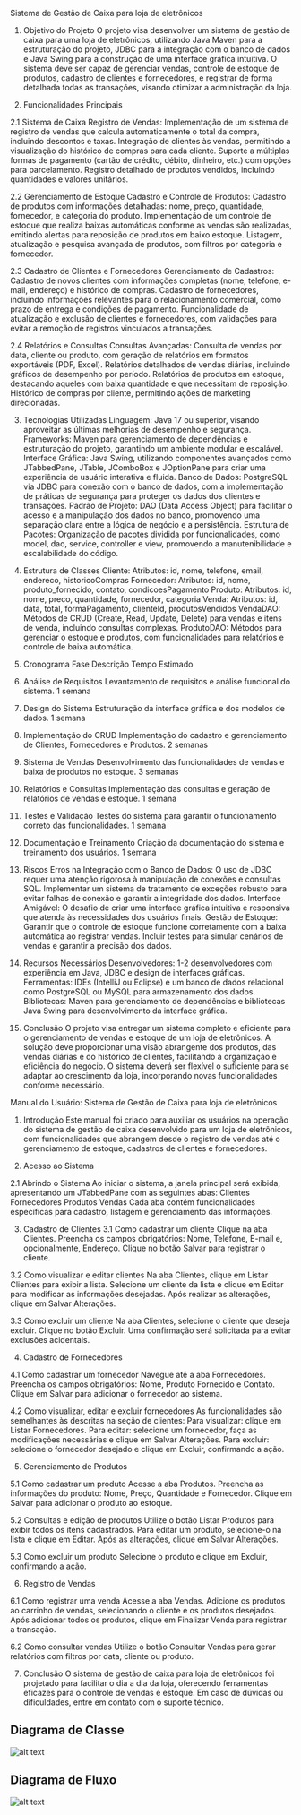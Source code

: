 Sistema de Gestão de Caixa para loja de eletrônicos

1. Objetivo do Projeto
O projeto visa desenvolver um sistema de gestão de caixa para uma loja de eletrônicos, utilizando Java Maven para a estruturação do projeto, JDBC para a integração com o banco de dados e Java Swing para a construção de uma interface gráfica intuitiva. O sistema deve ser capaz de gerenciar vendas, controle de estoque de produtos, cadastro de clientes e fornecedores, e registrar de forma detalhada todas as transações, visando otimizar a administração da loja.

2. Funcionalidades Principais

2.1 Sistema de Caixa
Registro de Vendas:
Implementação de um sistema de registro de vendas que calcula automaticamente o total da compra, incluindo descontos e taxas.
Integração de clientes às vendas, permitindo a visualização do histórico de compras para cada cliente.
Suporte a múltiplas formas de pagamento (cartão de crédito, débito, dinheiro, etc.) com opções para parcelamento.
Registro detalhado de produtos vendidos, incluindo quantidades e valores unitários.

2.2 Gerenciamento de Estoque
Cadastro e Controle de Produtos:
Cadastro de produtos com informações detalhadas: nome, preço, quantidade, fornecedor, e categoria do produto.
Implementação de um controle de estoque que realiza baixas automáticas conforme as vendas são realizadas, emitindo alertas para reposição de produtos em baixo estoque.
Listagem, atualização e pesquisa avançada de produtos, com filtros por categoria e fornecedor.

2.3 Cadastro de Clientes e Fornecedores
Gerenciamento de Cadastros:
Cadastro de novos clientes com informações completas (nome, telefone, e-mail, endereço) e histórico de compras.
Cadastro de fornecedores, incluindo informações relevantes para o relacionamento comercial, como prazo de entrega e condições de pagamento.
Funcionalidade de atualização e exclusão de clientes e fornecedores, com validações para evitar a remoção de registros vinculados a transações.

2.4 Relatórios e Consultas
Consultas Avançadas:
Consulta de vendas por data, cliente ou produto, com geração de relatórios em formatos exportáveis (PDF, Excel).
Relatórios detalhados de vendas diárias, incluindo gráficos de desempenho por período.
Relatórios de produtos em estoque, destacando aqueles com baixa quantidade e que necessitam de reposição.
Histórico de compras por cliente, permitindo ações de marketing direcionadas.

3. Tecnologias Utilizadas
Linguagem: Java 17 ou superior, visando aproveitar as últimas melhorias de desempenho e segurança.
Frameworks: Maven para gerenciamento de dependências e estruturação do projeto, garantindo um ambiente modular e escalável.
Interface Gráfica: Java Swing, utilizando componentes avançados como JTabbedPane, JTable, JComboBox e JOptionPane para criar uma experiência de usuário interativa e fluida.
Banco de Dados: PostgreSQL via JDBC para conexão com o banco de dados, com a implementação de práticas de segurança para proteger os dados dos clientes e transações.
Padrão de Projeto: DAO (Data Access Object) para facilitar o acesso e a manipulação dos dados no banco, promovendo uma separação clara entre a lógica de negócio e a persistência.
Estrutura de Pacotes: Organização de pacotes dividida por funcionalidades, como model, dao, service, controller e view, promovendo a manutenibilidade e escalabilidade do código.

4. Estrutura de Classes
Cliente:
Atributos: id, nome, telefone, email, endereco, historicoCompras
Fornecedor:
Atributos: id, nome, produto_fornecido, contato, condicoesPagamento
Produto:
Atributos: id, nome, preco, quantidade, fornecedor, categoria
Venda:
Atributos: id, data, total, formaPagamento, clienteId, produtosVendidos
VendaDAO: Métodos de CRUD (Create, Read, Update, Delete) para vendas e itens de venda, incluindo consultas complexas.
ProdutoDAO: Métodos para gerenciar o estoque e produtos, com funcionalidades para relatórios e controle de baixa automática.

5. Cronograma
Fase	Descrição	Tempo Estimado

1. Análise de Requisitos	Levantamento de requisitos e análise funcional do sistema.	1 semana

2. Design do Sistema	Estruturação da interface gráfica e dos modelos de dados.	1 semana

3. Implementação do CRUD	Implementação do cadastro e gerenciamento de Clientes, Fornecedores e Produtos.	2 semanas

4. Sistema de Vendas	Desenvolvimento das funcionalidades de vendas e baixa de produtos no estoque.	3 semanas

5. Relatórios e Consultas	Implementação das consultas e geração de relatórios de vendas e estoque.	1 semana

6. Testes e Validação	Testes do sistema para garantir o funcionamento correto das funcionalidades.	1 semana

7. Documentação e Treinamento	Criação da documentação do sistema e treinamento dos usuários.	1 semana

6. Riscos
Erros na Integração com o Banco de Dados: O uso de JDBC requer uma atenção rigorosa à manipulação de conexões e consultas SQL. Implementar um sistema de tratamento de exceções robusto para evitar falhas de conexão e garantir a integridade dos dados.
Interface Amigável: O desafio de criar uma interface gráfica intuitiva e responsiva que atenda às necessidades dos usuários finais.
Gestão de Estoque: Garantir que o controle de estoque funcione corretamente com a baixa automática ao registrar vendas. Incluir testes para simular cenários de vendas e garantir a precisão dos dados.

7. Recursos Necessários
Desenvolvedores: 1-2 desenvolvedores com experiência em Java, JDBC e design de interfaces gráficas.
Ferramentas: IDEs (IntelliJ ou Eclipse) e um banco de dados relacional como PostgreSQL ou MySQL para armazenamento dos dados.
Bibliotecas: Maven para gerenciamento de dependências e bibliotecas Java Swing para desenvolvimento da interface gráfica.

8. Conclusão
O projeto visa entregar um sistema completo e eficiente para o gerenciamento de vendas e estoque de um loja de eletrônicos. A solução deve proporcionar uma visão abrangente dos produtos, das vendas diárias e do histórico de clientes, facilitando a organização e eficiência do negócio. O sistema deverá ser flexível o suficiente para se adaptar ao crescimento da loja, incorporando novas funcionalidades conforme necessário.

Manual do Usuário: Sistema de Gestão de Caixa para loja de eletrônicos
1. Introdução
Este manual foi criado para auxiliar os usuários na operação do sistema de gestão de caixa desenvolvido para um loja de eletrônicos, com funcionalidades que abrangem desde o registro de vendas até o gerenciamento de estoque, cadastros de clientes e fornecedores.

2. Acesso ao Sistema

2.1 Abrindo o Sistema
Ao iniciar o sistema, a janela principal será exibida, apresentando um JTabbedPane com as seguintes abas:
Clientes
Fornecedores
Produtos
Vendas
Cada aba contém funcionalidades específicas para cadastro, listagem e gerenciamento das informações.

3. Cadastro de Clientes
3.1 Como cadastrar um cliente
Clique na aba Clientes.
Preencha os campos obrigatórios: Nome, Telefone, E-mail e, opcionalmente, Endereço.
Clique no botão Salvar para registrar o cliente.

3.2 Como visualizar e editar clientes
Na aba Clientes, clique em Listar Clientes para exibir a lista.
Selecione um cliente da lista e clique em Editar para modificar as informações desejadas.
Após realizar as alterações, clique em Salvar Alterações.

3.3 Como excluir um cliente
Na aba Clientes, selecione o cliente que deseja excluir.
Clique no botão Excluir. Uma confirmação será solicitada para evitar exclusões acidentais.

4. Cadastro de Fornecedores

4.1 Como cadastrar um fornecedor
Navegue até a aba Fornecedores.
Preencha os campos obrigatórios: Nome, Produto Fornecido e Contato.
Clique em Salvar para adicionar o fornecedor ao sistema.

4.2 Como visualizar, editar e excluir fornecedores
As funcionalidades são semelhantes às descritas na seção de clientes:
Para visualizar: clique em Listar Fornecedores.
Para editar: selecione um fornecedor, faça as modificações necessárias e clique em Salvar Alterações.
Para excluir: selecione o fornecedor desejado e clique em Excluir, confirmando a ação.

5. Gerenciamento de Produtos

5.1 Como cadastrar um produto
Acesse a aba Produtos.
Preencha as informações do produto: Nome, Preço, Quantidade e Fornecedor.
Clique em Salvar para adicionar o produto ao estoque.

5.2 Consultas e edição de produtos
Utilize o botão Listar Produtos para exibir todos os itens cadastrados.
Para editar um produto, selecione-o na lista e clique em Editar.
Após as alterações, clique em Salvar Alterações.

5.3 Como excluir um produto
Selecione o produto e clique em Excluir, confirmando a ação.

6. Registro de Vendas

6.1 Como registrar uma venda
Acesse a aba Vendas.
Adicione os produtos ao carrinho de vendas, selecionando o cliente e os produtos desejados.
Após adicionar todos os produtos, clique em Finalizar Venda para registrar a transação.

6.2 Como consultar vendas
Utilize o botão Consultar Vendas para gerar relatórios com filtros por data, cliente ou produto.

7. Conclusão
O sistema de gestão de caixa para loja de eletrônicos foi projetado para facilitar o dia a dia da loja, oferecendo ferramentas eficazes para o controle de vendas e estoque. Em caso de dúvidas ou dificuldades, entre em contato com o suporte técnico.

## Diagrama de Classe

![alt text](img/DC.png)

## Diagrama de Fluxo

![alt text](img/DF.png)